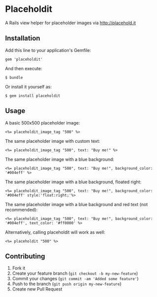 # Placeholdit

A Rails view helper for placeholder images via http://placehold.it

## Installation

Add this line to your application's Gemfile:

    gem 'placeholdit'

And then execute:

    $ bundle

Or install it yourself as:

    $ gem install placeholdit

## Usage

A basic 500x500 placeholder image:
		
	<%= placeholdit_image_tag "500" %>

The same placeholder image with custom text:

	<%= placeholdit_image_tag "500", text: "Buy me!" %>

The same placeholder image with a blue background:

	<%= placeholdit_image_tag "500", text: "Buy me!", background_color: '#004eff' %>

The same placeholder image with a blue background, floated right:

	<%= placeholdit_image_tag "500", text: "Buy me!", background_color: '#004eff' style:'float:right;'%>

The same placeholder image with a blue background and red text (not recommended):

	<%= placeholdit_image_tag "500", text: "Buy me!", background_color: '#004eff', text_color: '#ff0000' %>

Alternatively, calling placeholdit will work as well:

	<%= placeholdit "500" %>


## Contributing

1. Fork it
2. Create your feature branch (`git checkout -b my-new-feature`)
3. Commit your changes (`git commit -am 'Added some feature'`)
4. Push to the branch (`git push origin my-new-feature`)
5. Create new Pull Request
